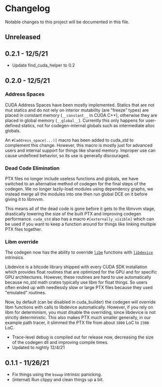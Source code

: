 # Changelog

Notable changes to this project will be documented in this file.

## Unreleased

## 0.2.1 - 12/5/21

- Update find_cuda_helper to 0.2

## 0.2.0 - 12/5/21

### Address Spaces 

CUDA Address Spaces have been mostly implemented. Statics that are not mut statics and do not rely on
interior mutability (are "freeze" types) are placed in constant memory (`__constant__` in CUDA C++), otherwise
they are placed in global memory (`__global__`). Currently this only happens for user-defined statics, not for
codegen-internal globals such as intermediate alloc globals.

An `#[address_space(...)]` macro has been added to cuda_std to complement this change. However, this macro
is mostly just for advanced users and internal support for things like shared memory. Improper use can 
cause undefined behavior, so its use is generally discouraged.

### Dead Code Elimination 

PTX files no longer include useless functions and globals, we have switched to an alternative
method of codegen for the final steps of the codegen. We no longer lazily-load modules using dependency graphs, 
we instead merge all the modules into one then run global DCE on it before giving it to libnvvm.

This means all of the dead code is gone before it gets to the libnvvm stage, drastically lowering the size of 
the built PTX and improving codegen performance. `cuda_std` also has a macro `#[externally_visible]` which can
be used if you want to keep a function around for things like linking multiple PTX files together.

### Libm override

The codegen now has the ability to override [`libm`](https://docs.rs/libm/latest/libm/) functions with 
[`libdevice`](https://docs.nvidia.com/cuda/libdevice-users-guide/introduction.html#introduction) intrinsics.

Libdevice is a bitcode library shipped with every CUDA SDK installation which provides float routines that
are optimized for the GPU and for specific GPU architectures. However, these routines are hard to use automatically because
no_std math crates typically use libm for float things. So users often ended up with needlessly slow or large PTX files
because they used "emulated" routines.

Now, by default (can be disabled in cuda_builder) the codegen will override libm functions with calls to libdevice automatically.
However, if you rely on libm for determinism, you must disable the overriding, since libdevice is not strictly deterministic.
This also makes PTX much smaller generally, in our example path tracer, it slimmed the PTX file from about `3800` LoC to `2300` LoC.

- Trace-level debug is compiled out for release now, decreasing the size of the codegen dll and improving compile times.
- Updated to nightly 12/4/21

## 0.1.1 - 11/26/21

- Fix things using the `bswap` intrinsic panicking.
- (internal) Run clippy and clean things up a bit.
